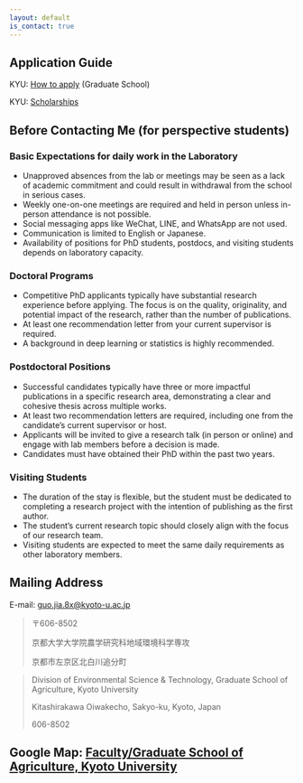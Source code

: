 ```yaml
---
layout: default
is_contact: true
---
```

## Application Guide

KYU: [How to apply](https://www.kyoto-u.ac.jp/en/education-campus/education-and-admissions/graduate-degree-programs/how-to-apply) (Graduate School)

KYU: [Scholarships](https://www.kyoto-u.ac.jp/en/education-campus/procedures/scholarships)


## Before Contacting Me (for perspective students)

### Basic Expectations for daily work in the Laboratory
* Unapproved absences from the lab or meetings may be seen as a lack of academic commitment and could result in withdrawal from the school in serious cases.
* Weekly one-on-one meetings are required and held in person unless in-person attendance is not possible.
* Social messaging apps like WeChat, LINE, and WhatsApp are not used.
* Communication is limited to English or Japanese.
* Availability of positions for PhD students, postdocs, and visiting students depends on laboratory capacity.

### Doctoral Programs
* Competitive PhD applicants typically have substantial research experience before applying. The focus is on the quality, originality, and potential impact of the research, rather than the number of publications.
* At least one recommendation letter from your current supervisor is required.
* A background in deep learning or statistics is highly recommended.

### Postdoctoral Positions
* Successful candidates typically have three or more impactful publications in a specific research area, demonstrating a clear and cohesive thesis across multiple works.
* At least two recommendation letters are required, including one from the candidate’s current supervisor or host.
* Applicants will be invited to give a research talk (in person or online) and engage with lab members before a decision is made.
* Candidates must have obtained their PhD within the past two years.

### Visiting Students
* The duration of the stay is flexible, but the student must be dedicated to completing a research project with the intention of publishing as the first author.
* The student’s current research topic should closely align with the focus of our research team.
* Visiting students are expected to meet the same daily requirements as other laboratory members.


## Mailing Address
E-mail: guo.jia.8x@kyoto-u.ac.jp

> 〒606-8502
>
>京都大学大学院農学研究科地域環境科学専攻
>
>京都市左京区北白川追分町

>Division of Environmental Science & Technology, Graduate School of Agriculture, Kyoto University
>
>Kitashirakawa Oiwakecho, Sakyo-ku, Kyoto, Japan
>
>
>606-8502

Google Map: [Faculty/Graduate School of Agriculture, Kyoto University](https://maps.app.goo.gl/uGGMuQkCFkYcgR7F7)
---
